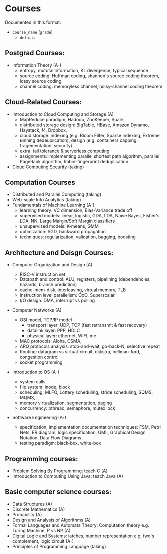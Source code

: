 # Courses

Documented in this format:
 - `course_name` (`grade`)
   - `details`

## Postgrad Courses:
  - Information Theory (A-)
    - entropy, mututal information, KL divergence, typical sequence
    - source coding: Huffman coding, shannon's source coding theorem, lossy source coding
    - channel coding: memoryless channel, noisy-channel coding theorem

## Cloud-Related Courses:
  - Introduction to Cloud Computing and Storage (A)
    - MapReduce paradigm, Hadoop, ZooKeeper, Spark
    - distributed storage design: BigTable, HBase, Amazon Dynamo, Haystack, f4, Dropbox, 
    - cloud storage: indexing (e.g. Bloom Filter, Sparse Indexing, Extreme Binning dedeuplication), design (e.g. containers capping, fragementation, security) 
    - extra: tail tolerance & serverless computing
    - assignments: implementing parallel shortest path algorithm, parallel PageRank algorithm, Rabin-fingerprint deduplication
  - Cloud Computing Security (taking)

## Computation Courses
  - Distributed and Parallel Computing (taking)
  - Web-scale Info Analytics (taking)
  - Fundamentals of Machine Learning (A-)
    - learning theory: VC dimension, Bias-Variance trade off
    - supervised models: linear, logistic, GDA, LDA, Naïve Bayes, Fisher's LDA, NN, Large Margin/Soft Margin classifiers
    - unsupervised models: K-means, GMM
    - optimization: SGD, backward propagation
    - techniques: regularization, validation, bagging, boosting

## Architecture and Deisgn Courses:
  - Computer Organization and Design (A)
    - RISC-V instruction set
    - Datapath and control: ALU, registers, pipelining (dependencies, hazards, branch prediction)
    - cache-mem-disk, interleaving, virtual memory, TLB
    - instruction level parallelism: OoO, Superscalar
    - I/O design: DMA, interrupt vs polling

 - Computer Networks (A)
   - OSI model, TCP/IP model
      - transport layer: UDP, TCP (fast retransmit & fast recovery)
      - datalink layer: PPP, HDLC
      - physical layer: ethernet, WIFI, me
   - MAC protocols: Aloha, CSMA, 
   - ARQ protocols analysis: stop-and-wait, go-back-N, selective repeat 
   - Routing: datagram vs virtual-circuit, dijkstra, bellman-ford, congestion control
   - socket programming

 - Introduction to OS (A-)
   - system calls
   - file system: inode, block
   - scheduling: MLFQ, Lottery scheduling, stride scheduling, SQMS, MQMS,
   - memory virtualization, segmentation, paging
   - concurrency: pthread, semaphore, mutex lock
  
 -  Software Engineering (A-)
    - specification, implementation documentation techniques: FSM, Petri Nets, ER diagram, logic specification, UML, Graphical Design Notation, Data Flow Diagrams
    - testing paradigm: black-box, white-box

## Programming courses:
 - Problem Solving By Programming: teach C (A)
 - Introduction to Computing Using Java: teach Java (A)

## Basic computer science courses:
 - Data Structures (A)
 - Discrete Mathematics (A)
 - Probability (A)
 - Design and Analysis of Algorithms (A)
 - Formal Languages and Automata Theory: Computation theory e.g. Turing Machine, P vs NP (A)
 - Digital Logic and Systems: latches, number representation e.g. two's complement, logic circuit (A-)
 - Principles of Programming Language (taking)


